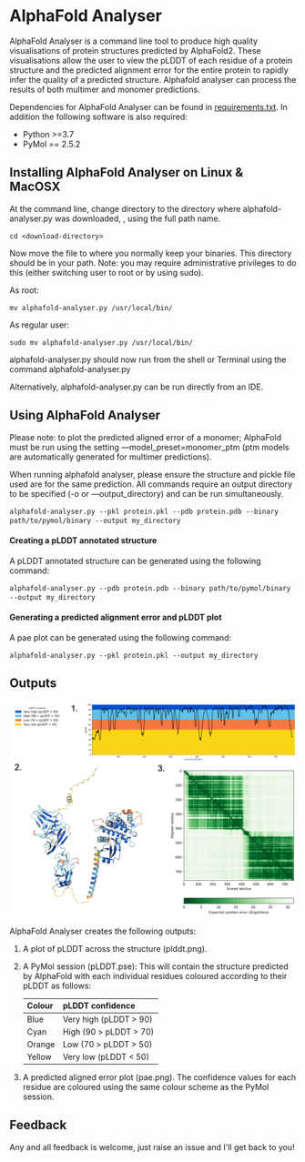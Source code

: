 # AlphaFold Analyser

AlphaFold Analyser is a command line tool to produce high quality visualisations of protein structures predicted by AlphaFold2. These visualisations allow the user to view the pLDDT of each residue of a protein structure and the predicted alignment error for the entire protein to rapidly infer the quality of a predicted structure. Alphafold analyser can process the results of both multimer and monomer predictions.

Dependencies for AlphaFold Analyser can be found in [requirements.txt](https://github.com/Orpowell/alphafold-analyser/blob/master/requirements.txt). In addition the following software is also required:

- Python >=3.7
- PyMol == 2.5.2

## Installing AlphaFold Analyser on Linux & MacOSX

At the command line, change directory to the directory where alphafold-analyser.py was downloaded, , using the full path name.

	cd <download-directory>

Now move the file to where you normally keep your binaries. This directory should be in your path. Note: you may require administrative privileges to do this (either switching user to root or by using sudo).

As root:

	mv alphafold-analyser.py /usr/local/bin/

As regular user:

	sudo mv alphafold-analyser.py /usr/local/bin/

alphafold-analyser.py should now run from the shell or Terminal using the command alphafold-analyser.py

Alternatively, alphafold-analyser.py can be run directly from an IDE.

## Using AlphaFold Analyser

Please note: to plot the predicted aligned error of a monomer; AlphaFold must be run using the setting —model_preset=monomer_ptm (ptm models are automatically generated for multimer predictions).

When running alphafold analyser,  please ensure the structure and pickle file used are for the same prediction. All commands require an output directory to be specified (-o or —output_directory) and can be run simultaneously.  

	alphafold-analyser.py --pkl protein.pkl --pdb protein.pdb --binary path/to/pymol/binary --output my_directory

#### Creating a pLDDT annotated structure
A pLDDT annotated structure can be generated using the following command:

	alphafold-analyser.py --pdb protein.pdb --binary path/to/pymol/binary --output my_directory

#### Generating a predicted alignment error and pLDDT  plot
A pae plot can be generated using the following command:

	alphafold-analyser.py --pkl protein.pkl --output my_directory

## Outputs

![outputs](https://github.com/Orpowell/alphafold-analyser/blob/main/img/outputs.png)

AlphaFold Analyser creates the following outputs:

1. A plot of pLDDT across the structure (plddt.png).

2. A PyMol session (pLDDT.pse): This will contain the structure predicted by AlphaFold with each individual residues coloured according to their pLDDT as follows:

	| Colour | pLDDT confidence |	
	|---|---|
	| Blue  | Very high (pLDDT > 90) |
	| Cyan 	| High (90 > pLDDT > 70) |
	| Orange | Low (70 > pLDDT > 50) |
	| Yellow | Very low (pLDDT < 50) |

3. A predicted aligned error plot (pae.png).  The confidence values for each residue are coloured using the same colour scheme as the PyMol session. 

## Feedback

Any and all feedback is welcome, just raise an issue and I'll get back to you!





